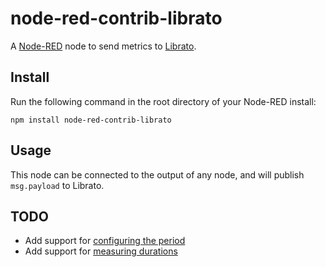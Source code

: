 node-red-contrib-librato
========================

A [Node-RED](http://nodered.org) node to send metrics to [Librato](https://www.librato.com/).

Install
-------

Run the following command in the root directory of your Node-RED install:

    npm install node-red-contrib-librato

Usage
-----

This node can be connected to the output of any node, and will publish `msg.payload` to Librato.

TODO
----

  - Add support for [configuring the period](https://github.com/goodeggs/librato-node#advanced)
  - Add support for [measuring durations](https://github.com/goodeggs/librato-node#timing)
